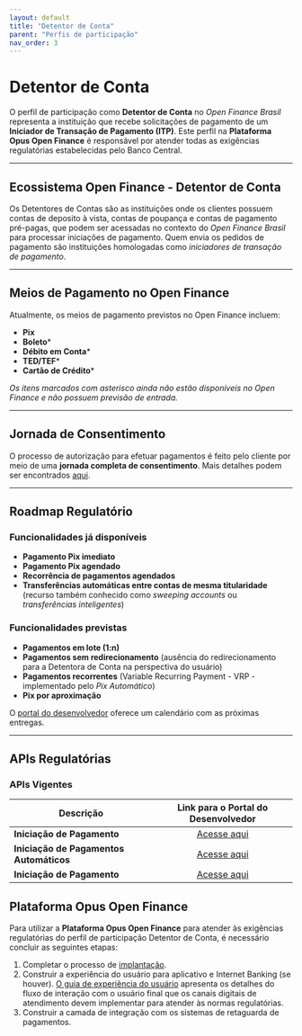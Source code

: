```yaml
---
layout: default
title: "Detentor de Conta"
parent: "Perfis de participação"
nav_order: 3
---
```


# Detentor de Conta

O perfil de participação como **Detentor de Conta** no *Open Finance Brasil* representa a instituição que recebe solicitações de pagamento de um **Iniciador de Transação de Pagamento (ITP)**. Este perfil na **Plataforma Opus Open Finance** é responsável por atender todas as exigências regulatórias estabelecidas pelo Banco Central.

---

## Ecossistema Open Finance - Detentor de Conta

Os Detentores de Contas são as instituições onde os clientes possuem contas de deposito à vista, contas de poupança e contas de pagamento pré-pagas, que podem ser acessadas no contexto do *Open Finance Brasil* para processar iniciações de pagamento. Quem envia os pedidos de pagamento são instituições homologadas como *iniciadores de transação de pagamento*.

---

## Meios de Pagamento no Open Finance

Atualmente, os meios de pagamento previstos no Open Finance incluem:

- **Pix**
- **Boleto***
- **Débito em Conta***
- **TED/TEF***
- **Cartão de Crédito***

*Os itens marcados com asterisco ainda não estão disponíveis no Open Finance e não possuem previsão de entrada.*

---

## Jornada de Consentimento

O processo de autorização para efetuar pagamentos é feito pelo cliente por meio de uma **jornada completa de consentimento**. Mais detalhes podem ser encontrados [aqui](../JornadaConsentimento/OFB-JornadaConsentimento.html).

---

## Roadmap Regulatório

### Funcionalidades já disponíveis

- **Pagamento Pix imediato**
- **Pagamento Pix agendado**
- **Recorrência de pagamentos agendados**
- **Transferências automáticas entre contas de mesma titularidade** (recurso também conhecido como *sweeping accounts* ou *transferências inteligentes*)

### Funcionalidades previstas

- **Pagamentos em lote (1:n)**
- **Pagamentos sem redirecionamento** (ausência do redirecionamento para a Detentora de Conta na perspectiva do usuário)
- **Pagamentos recorrentes** (Variable Recurring Payment - VRP - implementado pelo *Pix Automático*)
- **Pix por aproximação**

O [portal do desenvolvedor](https://openfinancebrasil.atlassian.net/wiki/spaces/DraftOF/calendars) oferece um calendário com as próximas entregas.

---

## APIs Regulatórias

### APIs Vigentes

|**Descrição**                     | **Link para o Portal do Desenvolvedor**                           |
|----------------------------------|:-------------------------------------------------------------------:|
|**Iniciação de Pagamento**        |[Acesse aqui](https://openfinancebrasil.atlassian.net/wiki/spaces/OF/pages/17375943/SV+API+-+Pagamentos) |
|**Iniciação de Pagamentos Automáticos**        |[Acesse aqui](https://openfinancebrasil.atlassian.net/wiki/spaces/OF/pages/198410569/SV+API+-+Pagamentos+Autom+ticos) |
|**Iniciação de Pagamento**        |[Acesse aqui](https://openfinancebrasil.atlassian.net/wiki/spaces/OF/pages/141557761/SV+API+-+Pagamentos+sem+Redirecionamento) |

## Plataforma Opus Open Finance

Para utilizar a **Plataforma Opus Open Finance** para atender às exigências regulatórias do perfil de participação Detentor de Conta, é necessário concluir as seguintes etapas:

1. Completar o processo de [implantação](../../Plataforma-OpusOpenFinance/Implantação/OOF-Implantação.html).
2. Construir a experiência do usuário para aplicativo e Internet Banking (se houver). [O guia de experiência do usuário](https://openfinancebrasil.atlassian.net/wiki/spaces/OF/pages/17378535/Guia+de+Experi+ncia+do+Usu+rio) apresenta os detalhes do fluxo de interação com  o usuário final que os canais digitais de atendimento devem implementar para atender às normas regulatórias.
3. Construir a camada de integração com os sistemas de retaguarda de pagamentos.
